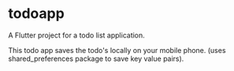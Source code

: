 # todoapp

A Flutter project for a todo list application.

This todo app saves the todo's locally on your mobile phone.
(uses shared_preferences package to save key value pairs).
